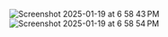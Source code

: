 ![Screenshot 2025-01-19 at 6 58 43 PM](https://github.com/user-attachments/assets/46b02a0e-4528-4723-9f2b-bb8a3809b612)
![Screenshot 2025-01-19 at 6 58 54 PM](https://github.com/user-attachments/assets/e1afb305-ad48-4311-9f47-7da01fe97489)
